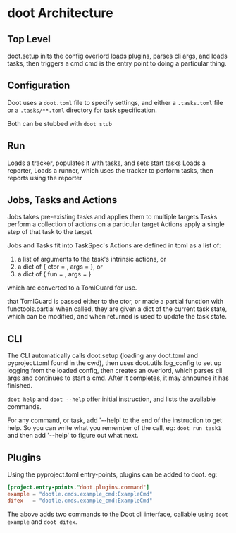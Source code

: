 # doot Architecture

## Top Level

doot.setup inits the config
overlord loads plugins, parses cli args, and loads tasks, then triggers a cmd
cmd is the entry point to doing a particular thing.

## Configuration
Doot uses a `doot.toml` file to specify settings,
and either a `.tasks.toml` file or a `.tasks/**.toml` directory for task specification.

Both can be stubbed with `doot stub`

## Run
Loads a tracker, populates it with tasks, and sets start tasks
Loads a reporter,
Loads a runner, which uses the tracker to perform tasks, then reports using the reporter

## Jobs, Tasks and Actions
Jobs takes pre-existing tasks and applies them to multiple targets
Tasks perform a collection of actions on a particular target
Actions apply a single step of that task to the target

Jobs and Tasks fit into TaskSpec's
Actions are defined in toml as a list of:
1) a list of arguments to the task's intrinsic actions, or
2) a dict of { ctor = <str>, args = <list> }, or
3) a dict of { fun  = <str>, args = <list> }

which are converted to a TomlGuard for use.

that TomlGuard is passed either to the ctor, or made a partial function with functools.partial
when called, they are given a dict of the current task state,
which can be modified, and when returned is used to update the task state.

## CLI

The CLI automatically calls doot.setup (loading any doot.toml and pyproject.toml found in the cwd),
then uses doot.utils.log_config to set up logging from the loaded config,
then creates an overlord, which parses cli args and continues to start a cmd.
After it completes, it may announce it has finished.

`doot help` and `doot --help` offer initial instruction, and lists the available commands.

For any command, or task, add '--help' to the end of the instruction to get help.
So you can write what you remember of the call,
eg: `doot run task1`
and then add '--help' to figure out what next.

## Plugins
Using the pyproject.toml entry-points, plugins can be added to doot.
eg:
```toml
[project.entry-points."doot.plugins.command"]
example = "dootle.cmds.example_cmd:ExampleCmd"
difex   = "dootle.cmds.example_cmd:ExampleCmd"
```

The above adds two commands to the Doot cli interface, callable using `doot example` and `doot difex`.
